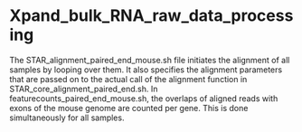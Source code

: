 # Xpand_bulk_RNA_raw_data_processing

The STAR_alignment_paired_end_mouse.sh file initiates the alignment of all samples by looping over them.
It also specifies the alignment parameters that are passed on to the actual call of the alignment function in STAR_core_alignment_paired_end.sh.
In featurecounts_paired_end_mouse.sh, the overlaps of aligned reads with exons of the mouse genome are counted per gene. This is done simultaneously for all samples.
